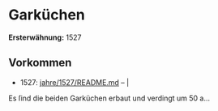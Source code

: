 # Garküchen

**Ersterwähnung:** 1527

## Vorkommen
- 1527: [jahre/1527/README.md](../jahre/1527/README.md) – |

Es ſind die beiden Garküchen erbaut und verdingt
um 50 a...
